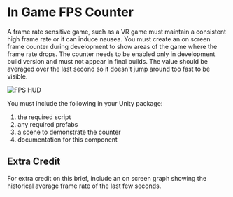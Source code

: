 # In Game FPS Counter

A frame rate sensitive game, such as a VR game must maintain a consistent high frame rate or it can induce nausea. You must create an on screen frame counter during development to show areas of the game where the frame rate drops. The counter needs to be enabled only in development build version and must not appear in final builds. The value should be averaged over the last second so it doesn't jump around too fast to be visible.

![FPS HUD](https://forum.unity.com/attachments/tree_fresnel50-png.456737/)

You must include the following in your Unity package:

1. the required script
2. any required prefabs
3. a scene to demonstrate the counter
4. documentation for this component

## Extra Credit

For extra credit on this brief, include an on screen graph showing the historical average frame rate of the last few seconds.
